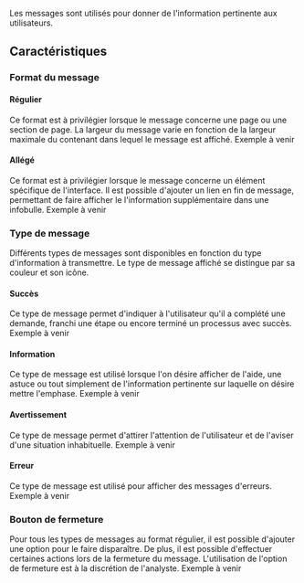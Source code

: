 Les messages sont utilisés pour donner de l'information pertinente aux utilisateurs.

## Caractéristiques

### Format du message

#### Régulier
Ce format est à privilégier lorsque le message concerne une page ou une section de page. La largeur du message varie en fonction de la largeur maximale du contenant dans lequel le message est affiché.
<m-message class="m-u--margin-top" skin="light" state="information">Exemple à venir</m-message>

#### Allégé
Ce format est à privilégier lorsque le message concerne un élément spécifique de l'interface. Il est possible d'ajouter un lien en fin de message, permettant de faire afficher le l'information supplémentaire dans une infobulle.
<m-message class="m-u--margin-top" skin="light" state="information">Exemple à venir</m-message>

### Type de message
Différents types de messages sont disponibles en fonction du type d'information à transmettre. Le type de message affiché se distingue par sa couleur et son icône.

#### Succès
Ce type de message permet d'indiquer à l'utilisateur qu'il a complété une demande, franchi une étape ou encore terminé un processus avec succès.
<m-message class="m-u--margin-top" skin="light" state="information">Exemple à venir</m-message>

#### Information
Ce type de message est utilisé lorsque l'on désire afficher de l'aide, une astuce ou tout simplement de l'information pertinente sur laquelle on désire mettre l'emphase.
<m-message class="m-u--margin-top" skin="light" state="information">Exemple à venir</m-message>

#### Avertissement
Ce type de message permet d'attirer l'attention de l'utilisateur et de l'aviser d'une situation inhabituelle.
<m-message class="m-u--margin-top" skin="light" state="information">Exemple à venir</m-message>

#### Erreur
Ce type de message est utilisé pour afficher des messages d'erreurs.
<m-message class="m-u--margin-top" skin="light" state="information">Exemple à venir</m-message>

### Bouton de fermeture
Pour tous les types de messages au format régulier, il est possible d'ajouter une option pour le faire disparaître. De plus, il est possible d'effectuer certaines actions lors de la fermeture du message. L'utilisation de l'option de fermeture est à la discrétion de l'analyste.
<m-message class="m-u--margin-top" skin="light" state="information">Exemple à venir</m-message>
